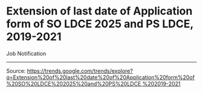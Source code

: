 # Extension of last date of Application form of SO LDCE 2025 and PS LDCE, 2019-2021

Job Notification

---

Source: https://trends.google.com/trends/explore?q=Extension%20of%20last%20date%20of%20Application%20form%20of%20SO%20LDCE%202025%20and%20PS%20LDCE,%202019-2021